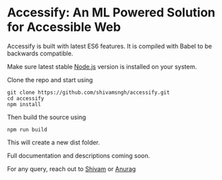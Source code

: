# Accessify: An ML Powered Solution for Accessible Web

Accessify is built with latest ES6 features. It is compiled with Babel to be backwards compatible.

Make sure latest stable [Node.js](https://node.org) version is installed on your system.

Clone the repo and start using


```
git clone https://github.com/shivamsngh/accessify.git
cd accessify
npm install
```

Then build the source using 
```
npm run build
```
This will create a new dist folder.

Full documentation and descriptions coming soon.

For any query, reach out to [Shivam](mailto:shivamsngh@hotmail.com) or [Anurag](mailto:anurag.bhd@gmail.com)